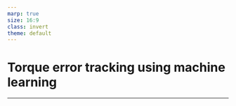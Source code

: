 ```yaml
---
marp: true
size: 16:9
class: invert
theme: default
---
```



# Torque error tracking using machine learning

---








